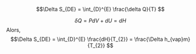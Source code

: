 $$\Delta S_{DE} = \int_{D}^{E} \frac{\delta Q}{T} $$

$$\delta Q = PdV + dU = dH$$
Alors, 
$$\Delta S_{DE} = \int_{D}^{E} \frac{dH}{T_{2}} = \frac{\Delta h_{vap}m}{T_{2}} $$
